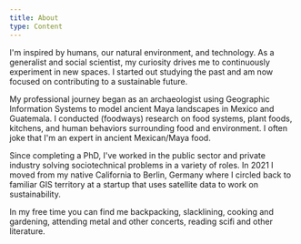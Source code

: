 ```yaml
---
title: About
type: Content
---
```

I'm inspired by humans, our natural environment, and technology. As a generalist and social scientist, my curiosity drives me to continuously experiment in new spaces. I started out studying the past and am now focused on contributing to a sustainable future. 

My professional journey began as an archaeologist using Geographic Information Systems to model ancient Maya landscapes in Mexico and Guatemala. I conducted (foodways) research on food systems, plant foods, kitchens, and human behaviors surrounding food and environment. I often joke that I'm an expert in ancient Mexican/Maya food.

Since completing a PhD, I've worked in the public sector and private industry solving sociotechnical problems in a variety of roles. In 2021 I moved from my native California to Berlin, Germany where I circled back to familiar GIS territory at a startup that uses satellite data to work on sustainability. 
 
In my free time you can find me backpacking, slacklining, cooking and gardening, attending metal and other concerts, reading scifi and other literature.

